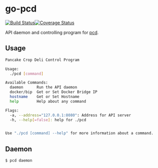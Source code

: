 go-pcd
======
[![Build Status](https://travis-ci.org/brimstone/go-pcd.svg)](https://travis-ci.org/brimstone/go-pcd)[![Coverage Status](https://coveralls.io/repos/brimstone/go-pcd/badge.svg?branch=master&service=github)](https://coveralls.io/github/brimstone/go-pcd?branch=master)

API daemon and controlling program for [pcd](https://github.com/brimstone/pcd).

Usage
-----

```bash
Pancake Crop Deli Control Program

Usage: 
  ./pcd [command]

Available Commands: 
  daemon      Run the API daemon
  docker/bip  Get or Set Docker Bridge IP
  hostname    Get or Set Hostname
  help        Help about any command

Flags:
  -a, --address="127.0.0.1:8080": Address for API server
  -h, --help[=false]: help for ./pcd


Use "./pcd [command] --help" for more information about a command.
```

Daemon
------

```bash
$ pcd daemon
```
